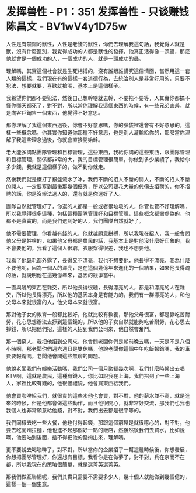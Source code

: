 # 发挥兽性 - P1：351 发挥兽性 - 只谈赚钱陈昌文 - BV1wV4y1D75w

人性是有禁錮的獸性，人性是老殘的獸性，你們去理解我這句話，我覺得人就是獸，沒有什麼區別，我覺得成功的人都是獸性的發揮，他真正活得像一頭蟲，那麼他就會是一個成功的人，一個成功的人，就是一頭成功的蟲。

理解嗎，其實這個社會就是生死相搏的，沒有誰跟誰講究這個情面，當然用這一套人類的這樣，我們現在有的這樣一套道德行為，去統治別人是非常好用的，只要不犯法，想要就要，喜歡就搶嗎，基本上是這個樣子。

我希望你們都不要犯法，然後自己想幹啥就去幹，不要拖不要等，人其實你都搞不懂你哪天都死了，對不對，所以當你理解我這個東西的時候，有一些兄弟害羞，就是向客戶銷售一個東西，他覺得不好意思。

那你理解了我這個東西過後，你會不好意思嗎，你的腦袋裡還會有不好意思的，這樣一些概念嗎，你其實你知道你那種不好意思，也是別人灌輸給你的，那麼當你理解了我這些理念過後，你就會直接開始幹。

老大能多講點團隊管理和目標管理，這些東西，我給你講的這些東西，跟團隊管理和目標管理，關係都非常的大，我的目標管理很簡單，你做到多少業績了，我給你多少錢，我就是這個樣子的，做不到你就走。

然後我們就是鐵打了銀盤流水了冰，我們不斷的招人不斷的開人，不斷的招人不斷的開人，一定要塞到最後那幾個優秀，所以公司要花大量的代價去招聘的，你不招聘的話，你是沒辦法選人的，還有就是你選好了人。

團隊自然就管理好了，你選的人都是一般或者很垃圾的人，你管也管不好理解嗎，所以我覺得很多這種，包括這種團隊管理好和目標管理，這些概念都蠻虛偽的，他都不是真實的，而是我們選到好的人，我們團隊自然就好了。

他不需要管理，你看越有錢的人，他就越願意拼搏，所以我現在招人，我一般會問他父母是幹啥的，如果他父母都是農民的話，我基本上是對他沒什麼好印象的，我不會要他的，我看了這個人很窮，衣服穿得很差，我也不想要他。

我看了他鼻毛都外露了，長得又不漂亮，我也不想要他，他長得不漂亮，我為什麼不要他呢，因為一個人的漂亮，是在這個幾億年來進化的一個結果，如果他長得醜的話，就說明他在這幾億年來，基因的競爭當中。

一直與醜的東西在雜交，所以他長得很醜，長得漂亮的人，都是和漂亮的人在雜交，所以他長得漂亮，所以他的基因本身是有能力的，我們有一群漂亮的人，和他父母本來就很富的人，他父母本來就很富。

那對他子女的教育一般都比較好，他就比較有教養，那他父母很富，都是靠吃苦耐勞，花心思想辦法去掙到這個錢的，所以他的子女自然就能夠吃苦耐勞，花心思去掙錢，所以把他們招，這樣的人招到我們公司來，他自然會奮鬥。

那一個窮人，我把他招到公司來，他會問老闆你們是朝前晚五嗎，一天是不是八個小時啊，那老闆你們週六週日是雙休嗎，他說老闆你這個中午吃飯報銷嗎，我的車費要報銷嗎，老闆他會問這些無聊的問題。

他說老闆我們有娛樂活動嗎，我們公司一個月聚餐幾次啊，我們什麼時候出去唱KTV啊，這就是農民，這種有錢人，你比如說我在上海，我們招到了一些上海人，家裡比較有錢的，他很懂禮貌，他會買東西給我們。

他會買咖啡給我們，就很貴的這些水他也會買，對不對，他的薪水並不高，就是進來的時候，但是他都會做這些動作，而且他很開心，就非常好交流，那我們也我也我個人也非常願意給他錢，對不對，我們出去都是很平等的。

我們同樣去吃一些大餐，他也付得起錢，那跟這個窮屌是就很噁心的，對不對，他要去吃蘭州拉麵，他也進不起那個好一點的飯店，然後然後我們去買水，比如說啊，他要站到後面，捨不得把他的錢掏出來，理解嗎。

更不要說去喝咖啡了，對不對，所以當你的企業招了一幫這種時候後，你想發展，你想把團隊管理好，你還想有目標，我看你是在做夢了，對不對，兵在京而不在都，所以我現在的策略很簡單，就是選菁英選菁英。

那我們做互聯網呢，我們其實只需要不需要多少人，幾十個人就能做到幾個億的，這樣一個一個生意。